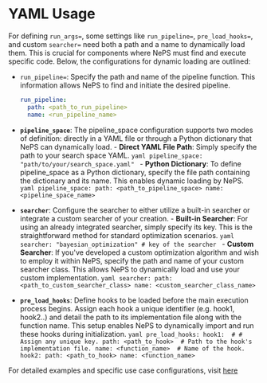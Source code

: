 # YAML Usage
For defining `run_args=`, some settings like `run_pipeline=`, `pre_load_hooks=`, and custom `searcher=` need both a path and a name to dynamically load them.
This is crucial for components where NePS must find and execute specific code.
Below, the configurations for dynamic loading are outlined:

- `run_pipeline=`:
    Specify the path and name of the pipeline function. This information allows NePS to find and initiate the desired
    pipeline.
    ```yaml
    run_pipeline:
      path: <path_to_run_pipeline>
      name: <run_pipeline_name>
    ```


- **`pipeline_space`**:
The pipeline_space configuration supports two modes of definition: directly in a YAML file or through a Python
dictionary that NePS can dynamically load.
      - **Direct YAML File Path**: Simply specify the path to your search space YAML.
        ```yaml
        pipeline_space: "path/to/your/search_space.yaml"
        ```
      - **Python Dictionary**: To define pipeline_space as a Python dictionary, specify the file path containing the
        dictionary and its name. This enables dynamic loading by NePS.
          ```yaml
          pipeline_space:
            path: <path_to_pipeline_space>
            name: <pipeline_space_name>
          ```


- **`searcher`**:
Configure the searcher to either utilize a built-in searcher or integrate a custom searcher of your creation.
      - **Built-in Searcher**: For using an already integrated searcher, simply specify its key. This is the
        straightforward method for standard optimization scenarios.
          ```yaml
          searcher: "bayesian_optimization" # key of the searcher
          ```
      - **Custom Searcher**: If you've developed a custom optimization algorithm and wish to employ it within NePS,
        specify the path and name of your custom searcher class. This allows NePS to dynamically load and use your
        custom implementation.
          ```yaml
          searcher:
            path: <path_to_custom_searcher_class>
            name: <custom_searcher_class_name>
          ```


- **`pre_load_hooks`**:
    Define hooks to be loaded before the main execution process begins. Assign each hook a unique identifier (e.g.
    hook1, hook2..) and detail the path to its implementation file along with the function name.
    This setup enables NePS to dynamically import and run these hooks during initialization.
        ```yaml
        pre_load_hooks:
          hook1:  # # Assign any unique key.
            path: <path_to_hook>  # Path to the hook's implementation file.
            name: <function_name>  # Name of the hook.
          hook2:
            path: <path_to_hook>
            name: <function_name>
        ```


For detailed examples and specific use case configurations, visit [here](../examples/yaml_usage/index.md)

